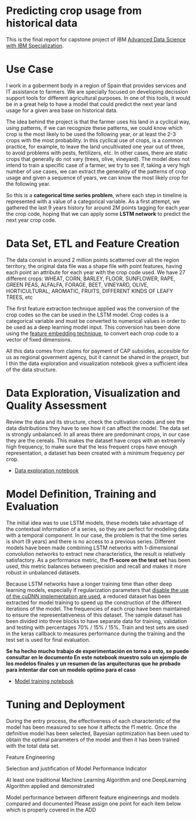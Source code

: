 # Predicting crop usage from historical data
This is the final report for capstone project of IBM [Advanced Data Science with IBM Specialization](https://www.coursera.org/specializations/advanced-data-science-ibm).

# Use Case
I work in a goberment body in a region of Spain that provides services and IT assistance to farmers. We are specially focused on developing decission support tools for different agricultural purposes. In one of this tools, it would be in a great help to have a model that could predict the next year land usage for a given area base on historical data.

The idea behind the project is that the farmer uses his land in a cyclical way, using patterns, if we can recognize these patterns, we could know which crop is the most likely to be used the following year, or at least the 2-3 crops with the most probability.
In this cyclical use of crops, is a common practice, for example, to leave the land uncultivated one year out of three, to avoid problems with pests, fertilizers, etc. In other cases, there are static crops that generally do not vary (trees, olive, vineyard).
The model does not intend to train a specific case of a farmer, we try to see if, taking a very high number of use cases, we can extract the generality of the patterns of crop usage and given a sequence of years, we can know the most likely crop for the following year.

So this is a **categorical time series problem**, where each step in timeline is represented with a value of a categorical variable. 
As a first attempt, we gathered the last 9 years history for around 2M points tagging for each year the crop code, hoping that we can apply some **LSTM network** to predict the next year crop code. 

# Data Set, ETL and Feature Creation
The data consist in around 2 million points scatterred over all the region territory, the original data file was a shape file with point features, having each point an attribute for each year with the crop code used.
We have 27 different crops: WHEAT, CORN, BARLEY, FLOOR, SUNFLOWER, RAPE, GREEN PEAS, ALFALFA, FORAGE, BEET, VINEYARD, OLIVE, HORTICULTURAL, AROMATIC, FRUITS, DIFFERENT KINDS OF LEAFY TREES, etc

The first feature extraction technique applied was the conversion of the crop codes so the can be used in the LSTM model. Crop codes is a categorical variable and must be converted to numerical values in order to be used as a deep learning model input. 
This conversion has been done using the [feature embedding technique](https://cloud.google.com/solutions/machine-learning/overview-extracting-and-serving-feature-embeddings-for-machine-learning), to convert each crop code to a vector of fixed dimensions.

All this data comes from claims for payment of CAP subsidies, accesible for us as regional goverment agency, but it cannot be shared in the project, but I thin the data exploration and visualization notebook gives a sufficient idea of the data structure.

# Data Exploration, Visualization and Quality Assessment
Review the data and its structure, check the cultivation codes and see the data distributions they have to see how it can affect the model.
The data set is strongly unbalanced. In all areas there are predominant crops, in our case they are the cereals. This makes the dataset have crops with an extreamly high frequency, to make sure that the less frequent crops have enough representation, a dataset has been created with a minimum frequency per crop.

* [Data exploration notebook](course/eda_sampling.ipynb)

# Model Definition, Training and Evaluation
The initial idea was to use LSTM models, these models take advantage of the contextual information of a series, so they are perfect for modeling data with a temporal component. In our case, the problem is that the time series is short (9 years) and there is no access to a previous series. Different models have been made combining LSTM networks with 1-dimensional convolution networks to extract new characteristics, the result is relatively satisfactory.
As a performance metric, the **f1-score on the test set** has been used, this metric balances between precision and recall and makes it more robust in unbalanced datasets.

Because LSTM networks have a longer training time than other deep learning models, especially if regularization parameters that [disable the use of the cuDNN implementation are used](https://keras.io/api/layers/recurrent_layers/lstm/), a reduced dataset has been extracted for model training to speed up the construction of the different iterations of the model. The frequencies of each crop have been maintained to ensure the representativeness of this dataset.
The sample dataset has been divided into three blocks to have separate data for training, validation and testing with percentages 70% / 15% / 15%. Train and test sets are used in the keras callback to measures performance during the training and the test set is used for final evaluation.

**Se ha hecho mucho trabajo de experimentación en torno a esto, se puede consultar en le documento
En este notebook muestro solo un ejemplo de los modelos finales y un resumen de las arquitecturas que he probado para intentar dar con un modelo optimo para el caso**
 
* [Model training notebook](course/modeling_sample.ipynb)

# Tuning and Deployment
During the entry process, the effectiveness of each characteristic of the model has been measured to see how it affects the f1 metric. Once the definitive model has been selected, Bayesian optimization has been used to obtain the optimal parameters of the model and then it has been trained with the total data set.



Feature Engineering

Selection and justification of Model Performance Indicator

At least one traditional Machine Learning Algorithm and one DeepLearning Algorithm applied and demonstrated

Model performance between different feature engineerings and models compared and documented
Please assign one point for each item below which is properly covered in the ADD
